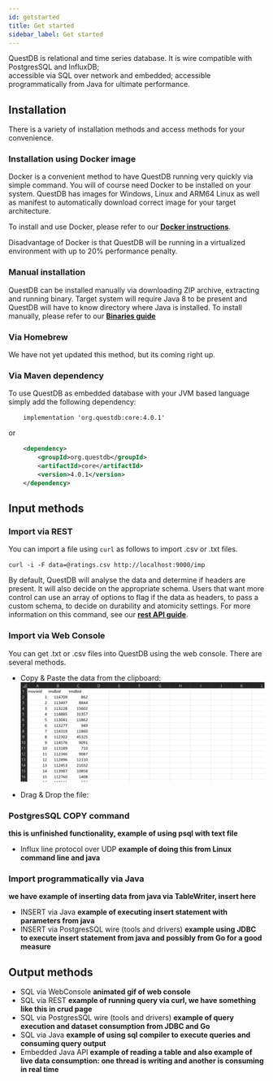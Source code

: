 ```yaml
---
id: getstarted
title: Get started
sidebar_label: Get started
---
```


QuestDB is relational and time series database. It is wire compatible with PostgresSQL and InfluxDB;  
accessible via SQL over network and embedded; accessible programmatically from Java for ultimate performance.

## Installation
There is a variety of installation methods and access methods for your convenience.

### Installation using Docker image

Docker is a convenient method to have QuestDB running very quickly via simple command. You will of course need Docker
to be installed on your system. QuestDB has images for Windows, Linux and ARM64 Linux as well as manifest to automatically
download correct image for your target architecture.

To install and use Docker, please refer to our **[Docker instructions](docker.md)**.

Disadvantage of Docker is that QuestDB will be running in a virtualized environment with up to 20% performance penalty.

### Manual installation

QuestDB can be installed manually via downloading ZIP archive, extracting and running binary. Target system will require Java 8
to be present and QuestDB will have to know directory where Java is installed. To install manually, please refer to
our **[Binaries guide](binaries.md)**

### Via Homebrew

We have not yet updated this method, but its coming right up.

### Via Maven dependency

To use QuestDB as embedded database with your JVM based language simply add the following dependency:

```
    implementation 'org.questdb:core:4.0.1'
```

or

```xml
    <dependency>
        <groupId>org.questdb</groupId>
        <artifactId>core</artifactId>
        <version>4.0.1</version>
    </dependency>
```

## Input methods

### Import via REST
You can import a file using `curl` as follows to import .csv or .txt files.
```shell script
curl -i -F data=@ratings.csv http://localhost:9000/imp
```

By default, QuestDB will analyse the data and determine if headers are present. It will also decide on the 
appropriate schema. Users that want more control can use an array of options to flag if the data as headers, to pass a custom schema,
to decide on durability and atomicity settings. For more information on this command, see our **[rest API guide](rest.md)**.

### Import via Web Console
You can get .txt or .csv files into QuestDB using the web console. There are several methods.

- Copy & Paste the data from the clipboard:
![alt-text](assets/copypaste.gif)

- Drag & Drop the file:








### PostgresSQL COPY command
__this is unfinished functionality, example of using psql with text file__
- Influx line protocol over UDP
__example of doing this from Linux command line and java__

### Import programmatically via Java
__we have example of inserting data from java via TableWriter, insert here__


- INSERT via Java
__example of executing insert statement with parameters from java__
- INSERT via PostgresSQL wire (tools and drivers)
__example using JDBC to execute insert statement from java and possibly from Go for a good measure__

## Output methods

- SQL via WebConsole
__animated gif of web console__
- SQL via REST
__example of running query via curl, we have something like this in crud page__
- SQL via PostgresSQL wire (tools and drivers)
__example of query execution and dataset consumption from JDBC and Go__
- SQL via Java
__example of using sql compiler to execute queries and consuming query output__
- Embedded Java API
__example of reading a table and also example of live data consumption: one thread is writing and another is consuming in real time__
